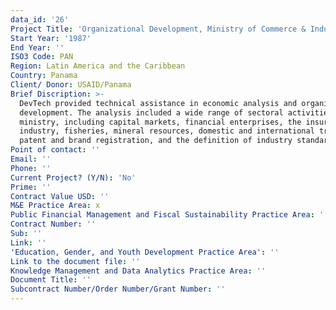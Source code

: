 ```yaml
---
data_id: '26'
Project Title: 'Organizational Development, Ministry of Commerce & Industry'
Start Year: '1987'
End Year: ''
ISO3 Code: PAN
Region: Latin America and the Caribbean
Country: Panama
Client/ Donor: USAID/Panama
Brief Discription: >-
  DevTech provided technical assistance in economic analysis and organizational
  development. The analysis included a wide range of sectoral activities of the
  ministry, including capital markets, financial enterprises, the insurance
  industry, fisheries, mineral resources, domestic and international trade,
  patent and brand registration, and the definition of industry standards.
Point of contact: ''
Email: ''
Phone: ''
Current Project? (Y/N): 'No'
Prime: ''
Contract Value USD: ''
M&E Practice Area: x
Public Financial Management and Fiscal Sustainability Practice Area: ''
Contract Number: ''
Sub: ''
Link: ''
'Education, Gender, and Youth Development Practice Area': ''
Link to the document file: ''
Knowledge Management and Data Analytics Practice Area: ''
Document Title: ''
Subcontract Number/Order Number/Grant Number: ''
---
```

